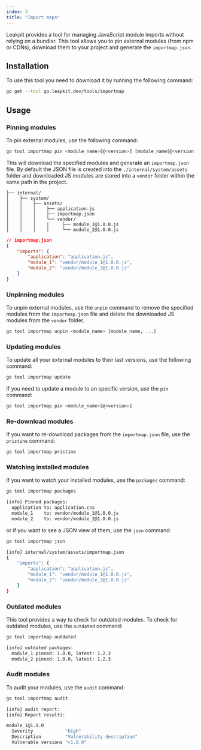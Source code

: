 ```yaml
---
index: 3
title: "Import maps"
---
```


Leakpit provides a tool for managing JavaScript module imports without relying on a bundler. This tool allows you to pin external modules (from npm or CDNs), download them to your project and generate the `importmap.json`.

## Installation

To use this tool you need to download it by running the following command:

```bash
go get --tool go.leapkit.dev/tools/importmap
```

## Usage

### Pinning modules

To pin external modules, use the following command:

```bash
go tool importmap pin <module_name>[@<version>] [module_name[@<version>]]
```

This will download the specified modules and generate an `importmap.json` file. By default the JSON file is created into the `./internal/system/assets` folder and downloaded JS modules are stored into a `vendor` folder within the same path in the project.

```text
├── internal/
│    ├── system/
│    │    ├── assets/
│    │    │    ├── application.js
│    │    │    ├── importmap.json
│    │    │    └── vendor/
│    │    │    |     ├── module_1@1.0.0.js
│    │    │    |     └── module_2@1.0.0.js
```

```json
// importmap.json
{
    "imports": {
        "application": "application.js",
        "module_1": "vendor/module_1@1.0.0.js",
        "module_2": "vendor/module_2@1.0.0.js"
    }
}
```

### Unpinning modules

To unpin external modules, use the `unpin` command to remove the specified modules from the `importmap.json` file and delete the downloaded JS modules from the `vendor` folder.

```bash
go tool importmap unpin <module_name> [module_name, ...]
```


### Updating modules

To update all your external modules to their last versions, use the following command:

```bash
go tool importmap update
```

If you need to update a module to an specific version, use the `pin` command:

```bash
go tool importmap pin <module_name>[@<version>]
```

### Re-download modules

If you want to re-download packages from the `importmap.json` file, use the `pristine` command:

```bash
go tool importmap pristine
```

### Watching installed modules

If you want to watch your installed modules, use the `packages` command:

```bash
go tool importmap packages
```

```bash
[info] Pinned packages:
  application to: application.css
  module_1    to: vendor/module_1@1.0.0.js
  module_2    to: vendor/module_2@1.0.0.js
```

or if you want to see a JSON view of them, use the `json` command:

```bash
go tool importmap json
```

```bash
[info] internal/system/assets/importmap.json
{
    "imports": {
        "application": "application.js",
        "module_1": "vendor/module_1@1.0.0.js",
        "module_2": "vendor/module_2@1.0.0.js"
    }
}
```

### Outdated modules

This tool provides a way to check for outdated modules. To check for outdated modules, use the `outdated` command:

```bash
go tool importmap outdated
```

```bash
[info] outdated packages:
  module_1 pinned: 1.0.0, latest: 1.2.3
  module_2 pinned: 1.0.0, latest: 1.2.3
```

### Audit modules

To audit your modules, use the `audit` command:

```bash
go tool importmap audit
```

```bash
[info] audit report:
[info] Report results:

module_1@1.0.0
  Severity            "high"
  Description         "Vulnerability description"
  Vulnerable versions "<1.0.0"
```
